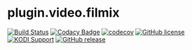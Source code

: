 # plugin.video.filmix

[![Build Status](https://img.shields.io/travis/vlmaksime/plugin.video.filmix/master.svg)](https://travis-ci.org/vlmaksime/plugin.video.filmix)
[![Codacy Badge](https://img.shields.io/codacy/grade/22c299cda4324dbbbb051df27eccc93b/master.svg)](https://www.codacy.com/app/vlmaksime/plugin.video.filmix)
[![codecov](https://img.shields.io/codecov/c/github/vlmaksime/plugin.video.filmix/master.svg)](https://codecov.io/gh/vlmaksime/plugin.video.filmix/branch/master)
[![GitHub license](https://img.shields.io/github/license/vlmaksime/plugin.video.filmix.svg)](https://github.com/vlmaksime/plugin.video.filmix/blob/master/LICENSE)
[![KODI Support](https://img.shields.io/badge/KODI-14%2B-yellowgreen.svg)](https://kodi.tv/)
[![GitHub release](https://img.shields.io/github/release/vlmaksime/plugin.video.filmix.svg)](https://github.com/vlmaksime/plugin.video.filmix/releases)
